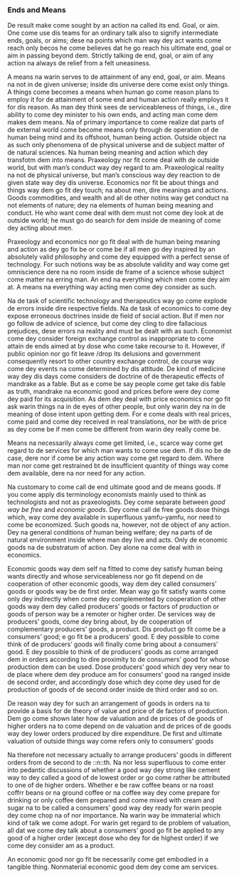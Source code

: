 ### Ends and Means

De result make come sought by an action na called its end. Goal, or aim. One come use dis teams for an ordinary talk also to signify intermediate ends, goals, or aims; dese na points which man way dey act wants come reach only becos he come believes dat he go reach his ultimate end, goal or aim in passing beyond dem. Strictly talking de end, goal, or aim of any action na always de relief from a felt uneasiness.

A means na warin serves to de attainment of any end, goal, or aim. Means na not in de given universe; inside dis universe dere come exist only things. A things come becomes a means when human go come reason plans to employ it for de attainment of some end and human action really employs it for dis reason. As man dey think sees de serviceableness of things, i.e., dire ability to come dey minister to his own  ends, and acting man come dem makes dem means. Na of primary importance to come realize dat parts of de external world come become means only through de operation of de human being mind and its offshoot, human being action. Outside object na as such only phenomena of de physical universe and de subject matter of de natural sciences. Na human being meaning and action which dey transfotm dem into means. Praxeology nor fit come deal with de outside world, but with man’s conduct way dey regard to am.  Praxeological reality na not de physical universe, but man’s conscious way dey reaction to de given state way dey dis universe. Economics nor fit be about things and things way dem go fit dey touch; na about men, dire meanings and actions. Goods commodities, and wealth and all de other notins way get conduct na not elements of nature; dey na elements of human being meaning and conduct. He who want come deal with dem must not come dey look at de outside world; he must go do search for dem inside de meaning of come dey acting about men.

Praxeology and economics nor go fit deal with de human being meaning and action as dey go fix be or come be if all men go dey inspired by an absolutely valid philosophy and come dey equipped with a perfect sense of technology. For such notions way be as absolute validity and way come get omniscience dere na no room inside de frame of a science whose subject come matter na erring man. An end na everything which men come dey aim at. A means na everything way acting men come dey consider as such.  

Na de task of scientific technology and therapeutics way go come explode de errors inside dire respective fields. Na de task of economics to come dey expose erroneous doctrines inside de field of social action. But if men nor go follow de advice of science, but come dey cling to dire fallacious prejudices, dese errors na reality and must be dealt with as such. Economist come dey consider foreign exchange control as inappropriate to come attain de ends aimed at by dose who come take recourse to it. However, if public opinion nor go fit leave /drop its delusions and government consequently resort to other country exchange control, de course way come dey events na come determined by dis attitude. De kind of  medicine way dey dis days come considers de doctrine of de therapeutic effects of mandrake as a fable. But as e come be say people come get take dis fable as truth, mandrake na economic good and prices before were dey come dey paid for its acquisition. As dem dey deal with price economics nor go fit ask warin things na in de eyes of other people, but only warin dey na in de meaning of dose intent upon getting dem. For e come deals with real prices, come paid and come dey received in real translations, nor be with de price as dey come be if men come be different from warin dey really come be.

Means na necessarily always come get limited, i.e., scarce way come get regard to de services for which man wants to come use dem. If dis no be de case, dere nor if come be any action way come get regard to dem. Where man nor come get restrained bt de insufficient quantity of things way come dem available, dere na nor need for any action. 

Na customary to come call de end ultimate good and de means goods. If you come apply dis terminology economists mainly used to think as technologists and not as praxeologists. Dey come separate between *good way be free* and *economic goods*. Dey come call de free goods dose things which, way come dey available in superfluous yamfu-yamfu, nor need to come be economized. Such goods na, however, not de object of any action. Dey na general conditions of human being welfare; dey na parts of de natural environment inside where man dey live and acts. Only de economic goods na de substratum of action. Dey alone na come deal with in economics. 

Economic goods way dem self na fitted to come dey satisfy human being wants directly and whose serviceableness nor go fit depend on de cooperation of other economic goods, way dem dey  called consumers’ goods or goods way be de first order. Mean way go fit satisfy wants come only dey indirectly when come dey complemented by cooperation of other goods way dem dey called producers’ goods or factors of production or goods of person way be a remoter or higher order. De services way de producers’ goods, come dey bring about, by de cooperation of complementary producers’ goods, a product.  Dis product go fit come be a consumers’ good; e go fit be a producers’ good. E dey possible to come think of de producers’ goods will finally come bring about a consumers’ good. E dey possible to think of de producers’ goods as come arranged dem in orders according to dire proximity to de consumers’ good for whose production dem can be used. Dose producers’ good which dey very near to de place where dem dey produce am for consumers’ good na  ranged inside de second order, and accordingly dose which dey come dey used for de production of goods of de second order inside de third order and so on.  

De reason way dey for such an arrangement of goods in orders na to provide a basis for de theory of value and price of de factors of production. Dem go come shown later how de valuation and de prices of de goods of higher orders na to come depend on de valuation and de prices of de goods way dey lower orders produced by dire expenditure. De first  and ultimate valuation of outside things way come refers only to consumers’ goods 

Na therefore not necessary actually to arrange producers’ goods in different orders from de second to de ::n::th. Na nor less superfluous to come enter into pedantic discussions of whether a good way dey strong like cement way to dey called a good of de lowest order or go come rather be attributed to one of de higher orders. Whether e be raw coffee beans or na roast coffrr beans or na ground coffee or na coffee way dey come prepare for drinking or only coffee dem prepared and come mixed with cream and sugar na to be called a consumers’ good way dey ready for warin people dey come chop na of nor importance. Na warin way be immaterial which kind of talk we come adopt. For warin get regard to de problem of valuation, all dat we come dey talk about a consumers’ good go fit be applied to any good of a higher order (except dose who dey for de highest order) if we come dey consider am as a product.

An economic good nor go fit be necessarily come get embodied in a tangible thing. Nonmaterial economic good dem dey come am services. 
